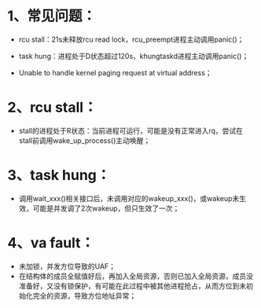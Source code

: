 # 1、常见问题：

- rcu stall：21s未释放rcu read lock，rcu_preempt进程主动调用panic()；

- task hung：进程处于D状态超过120s，khungtaskd进程主动调用panic()；

- Unable to handle kernel paging request at virtual address；



# 2、rcu stall：

- stall的进程处于R状态：当前进程可运行，可能是没有正常进入rq，尝试在stall前调用wake_up_process()主动唤醒；



# 3、task hung：

- 调用wait_xxx()相关接口后，未调用对应的wakeup_xxx()，或wakeup未生效，可能是并发调了2次wakeup，但只生效了一次；



# 4、va fault：

- 未加锁，并发方位导致的UAF；
- 在结构体的成员全赋值好后，再加入全局资源，否则已加入全局资源，成员没准备好，又没有锁保护，有可能在此过程中被其他进程抢占，从而方位到未初始化完全的资源，导致方位地址异常；